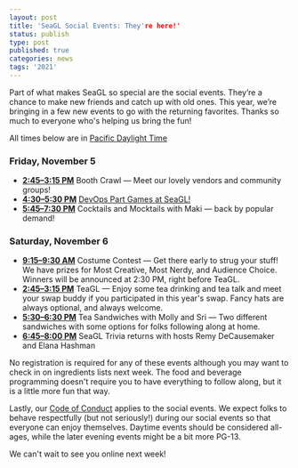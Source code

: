 ```yaml
---
layout: post
title: 'SeaGL Social Events: They're here!'
status: publish
type: post
published: true
categories: news
tags: '2021'
---
```


Part of what makes SeaGL so special are the social events.
They’re a chance to make new friends and catch up with old ones.
This year, we’re bringing in a few new events to go with the returning favorites.
Thanks so much to everyone who's helping us bring the fun!

All times below are in [Pacific Daylight Time](https://time.is/compare/0800AM_5_Nov_2021_in_Seattle)

### Friday, November 5

* [**2:45–3:15 PM**](https://osem.seagl.org/conferences/seagl2021/program/proposals/867) Booth Crawl — Meet our lovely vendors and community groups!
* [**4:30–5:30 PM**](https://osem.seagl.org/conferences/seagl2021/program/proposals/872) [DevOps Part Games at SeaGL!](https://devopspartygames.com/)
* [**5:45–7:30 PM**](https://osem.seagl.org/conferences/seagl2021/program/proposals/873) Cocktails and Mocktails with Maki — back by popular demand!

### Saturday, November 6

* [**9:15–9:30 AM**](https://osem.seagl.org/conferences/seagl2021/program/proposals/874) Costume Contest — Get there early to strug your stuff! We have prizes for Most Creative, Most Nerdy, and Audience Choice. Winners will be announced at 2:30 PM, right before TeaGL.
* [**2:45–3:15 PM**](https://osem.seagl.org/conferences/seagl2021/program/proposals/870) TeaGL — Enjoy some tea drinking and tea talk and meet your swap buddy if you participated in this year's swap. Fancy hats are always optional, and always welcome.
* [**5:30–6:30 PM**](https://osem.seagl.org/conferences/seagl2021/program/proposals/877) Tea Sandwiches with Molly and Sri — Two different sandwiches with some options for folks following along at home.
* [**6:45–8:00 PM**](https://osem.seagl.org/conferences/seagl2021/program/proposals/878) SeaGL Trivia returns with hosts Remy DeCausemaker and Elana Hashman

No registration is required for any of these events although you may want to check in on ingredients lists next week.
The food and beverage programming doesn't require you to have everything to follow along, but it is a little more fun that way. 

Lastly, our [Code of Conduct](https://seagl.org/code_of_conduct) applies to the social events.
We expect folks to behave respectfully (but not seriously!) during our social events so that everyone can enjoy themselves.
Daytime events should be considered all-ages, while the later evening events might be a bit more PG-13.

We can't wait to see you online next week!
